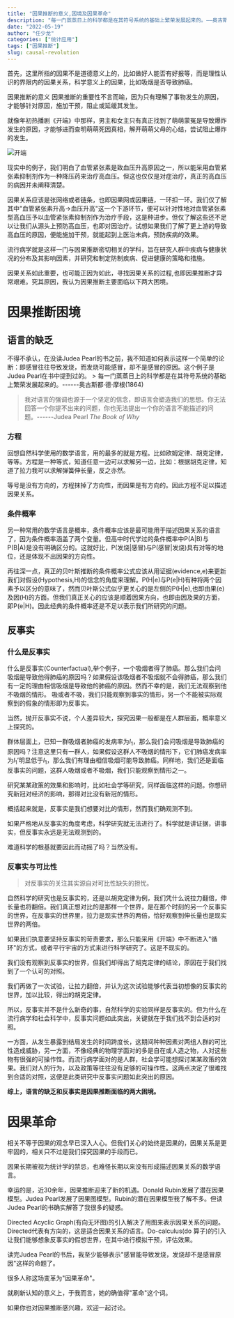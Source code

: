 ```yaml
---
title: "因果推断的意义,困境及因果革命"
description: "每一门蒸蒸日上的科学都是在其符号系统的基础上繁荣发展起来的。——奥古斯都·德·摩根"
date: "2022-05-19"
author: "任少龙"
categories: ["统计应用"]
tags: ["因果推断"]
slug: causal-revolution
---
```


首先，这里所指的因果不是道德意义上的，比如做好人能否有好报等，而是理性认识的界限内的因果关系，科学意义上的因果，比如吸烟是否导致肺癌。

因果推断的意义 因果推断的重要性不言而喻，因为只有理解了事物发生的原因，才能够针对原因，施加干预，阻止或延缓其发生。

就像年初热播剧《开端》中那样，男主和女主只有真正找到了萌萌蒙冤是导致爆炸发生的原因，才能够进而查明萌萌死因真相，解开萌萌父母的心结，尝试阻止爆炸的发生。

![开端](https://files.mdnice.com/user/11567/d4e27d7e-731f-4a7b-9711-d42cc6f13e1e.png)

现实中的例子，我们明白了血管紧张素是致血压升高原因之一，所以能采用血管紧张素抑制剂作为一种降压药来治疗高血压。但这也仅仅是对症治疗，真正的高血压的病因并未阐释清楚。

因果关系应该是张网络或者链条，也即因果网或因果链，一环扣一环。我们仅了解其中"血管紧张素升高→血压升高"这一个下游环节，便可以针对性地对血管紧张素型高血压予以血管紧张素抑制剂作为治疗手段，这是种进步。但仅了解这些还不足以让我们从源头上预防高血压，也即对因治疗。试想如果我们了解了更上游的导致高血压的原因，便能施加干预，就能起到上医治未病，预防疾病的效果。

流行病学就是这样一门与因果推断密切相关的学科，旨在研究人群中疾病与健康状况的分布及其影响因素，并研究和制定防制疾病、促进健康的策略和措施。

因果关系如此重要，也可能正因为如此，寻找因果关系的过程,也即因果推断才异常艰难。究其原因，我认为因果推断主要面临以下两大困境。

# 因果推断困境

## 语言的缺乏

不得不承认，在没读Judea Pearl的书之前，我不知道如何表示这样一个简单的论断：即感冒往往导致发烧，而发烧可能感冒，却不是感冒的原因。这个例子是Judea Pearl在书中提到过的。 \> 每一门蒸蒸日上的科学都是在其符号系统的基础上繁荣发展起来的。------奥古斯都·德·摩根(1864)

> 我对语言的强调也源于一个坚定的信念，即语言会塑造我们的思想。你无法回答一个你提不出来的问题，你也无法提出一个你的语言不能描述的问题。------Judea Pearl *The Book of Why*

### 方程

回想自然科学使用的数学语言，用的最多的就是方程。比如欧姆定律、胡克定律，等等。方程是一种等式，知道任意一边可以求解另一边，比如：根据胡克定律，知道了拉力我可以求解弹簧伸长量，反之亦然。

等号是没有方向的，方程抹掉了方向性，而因果是有方向的。因此方程不足以描述因果关系。

### 条件概率

另一种常用的数学语言是概率，条件概率应该是最可能用于描述因果关系的语言了，因为条件概率涵盖了两个变量。但高中时代学过的条件概率中P(A\|B)与P(B\|A)是没有明确区分的。这就好比，P(发烧\|感冒)与P(感冒\|发烧)具有对等的地位，还是体现不出因果的方向性。

再往深一点，真正的贝叶斯推断的条件概率公式应该从用证据(evidence,e)来更新我们对假设(Hypothesis,H)的信念的角度来理解。P(H\|e)与P(e\|H)有种将两个因素予以区分的意味了，然而贝叶斯公式似乎更关心的是左侧的P(H\|e),也即由果(e)及因(H)的方面。但我们真正关心的应该是顺着因果方向，也即由因及果的方面，即P(e\|H)。因此经典的条件概率还是不足以表示我们所研究的问题。

## 反事实

### 什么是反事实

什么是反事实(Counterfactual),举个例子，一个吸烟者得了肺癌。那么我们会问吸烟是导致他得肺癌的原因吗？如果假设该吸烟者不吸烟就不会得肺癌，那么我们有一定的理由相信吸烟是导致他的肺癌的原因。然而不幸的是，我们无法观察到他不吸烟的情形。 吸或者不吸，我们只能观察到事实的情形，另一个不能被实际观察到的假象的情形即为反事实。

当然，抛开反事实不说，个人差异较大，探究因果一般都是在人群层面，概率意义上探究的。

群体层面上，已知一群吸烟者肺癌的发病率为$I_1$，那么我们会问吸烟是导致肺癌的原因吗？注意这里只有一群人，如果假设这群人不吸烟的情形下，它们肺癌发病率为$I_1’$明显低于$I_1$，那么我们有理由相信吸烟可能导致肺癌。同样地，我们还是面临反事实的问题，这群人吸烟或者不吸烟，我们只能观察到情形之一。

研究某某政策的效果和影响时，比如社会学等研究，同样面临这样的问题。你想研究新冠对经济的影响，那得对比没有新冠的情形。

概括起来就是，反事实是我们想要对比的情形，然而我们确观测不到。

如果严格地从反事实的角度考虑，科学研究就无法进行了。科学就是讲证据，讲事实，但反事实永远是无法观测到的。

难道科学的根基就要因此而动摇了吗？当然没有。

### 反事实与可比性

> 对反事实的关注其实源自对可比性缺失的担忧。

自然科学的研究也是反事实的，还是以胡克定律为例，我们凭什么说拉力翻倍，伸长量也将翻倍。我们真正想对比的是那样一个世界，是在那个时刻的另一个反事实的世界，在反事实的世界里，拉力是现实世界的两倍，恰好观察到伸长量也是现实世界的两倍。

如果我们执意要坚持反事实的苛责要求，那么只能采用《开端》中不断进入"循环"的方式，或者平行宇宙的方式来进行科学研究了。这是不现实的。

我们没有观察到反事实的世界，但我们却得出了胡克定律的结论，原因在于我们找到了一个认可的对照。

我们再做了一次试验，让拉力翻倍，并认为这次试验能够代表当初想像的反事实的世界，加以比较，得出的胡克定律。

所以，反事实并不是什么新奇的事，自然科学的实验同样是反事实的。但为什么在流行病学和社会科学中，反事实问题如此突出，关键就在于我们找不到合适的对照。

一方面，从发生暴露到结局发生的时间跨度长，这期间种种因素对两组人群的可比性造成威胁，另一方面，不像经典的物理学面对的多是自在或人造之物，人对这些物有很强的可操作性。而流行病学面对的是人群，社会学可能想探讨某某政策的效果。我们对人的行为，以及政策等往往没有足够的可操作性。这两点决定了很难找到合适的对照，这便是此类研究中反事实问题如此突出的原因。

**综上，语言的缺乏和反事实是因果推断面临的两大困境。**

# 因果革命

相关不等于因果的观念早已深入人心。但我们关心的始终是因果的，因果关系是更牢固的，相关只不过是我们探究因果的手段而已。

因果长期被视为统计学的禁忌，也难怪长期以来没有形成描述因果关系的数学语言。

幸运的是，近30余年，因果推断迎来了新的机遇。Donald Rubin发展了潜在因果模型。Judea Pearl发展了因果图模型。Rubin的潜在因果模型我了解不多。但读Judea Pearl的书确实解答了我很多的疑惑。

Directed Acyclic Graph(有向无环图)的引入解决了用图来表示因果关系的问题。Directed代表有方向的，这是适合因果关系的语言。Do-calculus(do 算子)的引入让我们能够想象反事实的假想世界，在其中进行模拟干预，评估效果。

读完Judea Pearl的书后，我至少能够表示"感冒能导致发烧，发烧却不是感冒原因"这样的命题了。

很多人称这场变革为"因果革命"。

就刷新认知的意义上，于我而言，她的确值得"革命"这个词。

如果你也对因果推断感兴趣，欢迎一起讨论。
